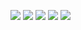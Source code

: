 ![](http://github-profile-summary-cards.vercel.app/api/cards/profile-details?username=sebi364&theme=github_dark)
![](http://github-profile-summary-cards.vercel.app/api/cards/stats?username=sebi364&theme=github_dark) ![](http://github-profile-summary-cards.vercel.app/api/cards/productive-time?username=sebi364&theme=github_dark&utcOffset=2)
![](http://github-profile-summary-cards.vercel.app/api/cards/repos-per-language?username=sebi364&theme=github_dark) ![](http://github-profile-summary-cards.vercel.app/api/cards/repos-per-language?username=sebi364&theme=github_dark)
